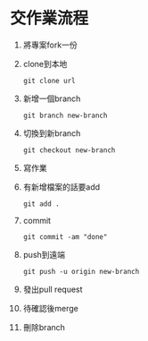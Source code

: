 # 交作業流程

1. 將專案fork一份

2. clone到本地

   ```
   git clone url
   ```

3. 新增一個branch

   ```
   git branch new-branch
   ```

4. 切換到新branch

   ```
   git checkout new-branch
   ```

5. 寫作業

6. 有新增檔案的話要add

   ```
   git add .
   ```

7. commit

   ```
   git commit -am "done"
   ```

8. push到遠端

   ```
   git push -u origin new-branch
   ```

9. 發出pull request

10. 待確認後merge 

11. 刪除branch